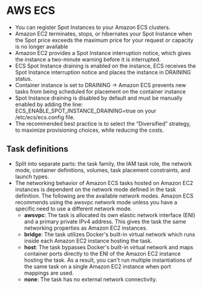 # AWS ECS

- You can register Spot Instances to your Amazon ECS clusters.
- Amazon EC2 terminates, stops, or hibernates your Spot Instance when the Spot price exceeds the maximum price for your request or capacity is no longer available
- Amazon EC2 provides a Spot Instance interruption notice, which gives the instance a two-minute warning before it is interrupted.
- ECS Spot Instance draining is enabled on the instance, ECS receives the Spot Instance interruption notice and places the instance in DRAINING status.
- Container instance is set to DRAINING -> Amazon ECS prevents new tasks from being scheduled for placement on the container instance
- Spot Instance draining is disabled by default and must be manually enabled by adding the line:
    ECS_ENABLE_SPOT_INSTANCE_DRAINING=true on your /etc/ecs/ecs.config file.
- The recommended best practice is to select the “Diversified” strategy, to maximize provisioning choices, while reducing the costs. 

## Task definitions

- Split into separate parts: the task family, the IAM task role, the network mode, container definitions, volumes, 
  task placement constraints, and launch types.
- The networking behavior of Amazon ECS tasks hosted on Amazon EC2 instances is dependent on the network mode defined in the task definition. The following are the available network modes. Amazon ECS recommends using the awsvpc network mode unless you have a specific need to use a different network mode.
  - **awsvpc**: The task is allocated its own elastic network interface (ENI) and a primary private IPv4 address. This gives the task the same networking properties as Amazon EC2 instances.
  - **bridge**: The task utilizes Docker's built-in virtual network which runs inside each Amazon EC2 instance hosting the task.
  - **host**: The task bypasses Docker's built-in virtual network and maps container ports directly to the ENI of the Amazon EC2 instance hosting the task. As a result, you can't run multiple instantiations of the same task on a single Amazon EC2 instance when port mappings are used.
  - **none**: The task has no external network connectivity.
